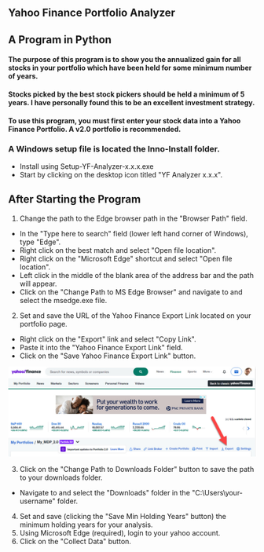 ## Yahoo Finance Portfolio Analyzer
## A Program in Python

#### The purpose of this program is to show you the annualized gain for all stocks in your portfolio which have been held for some minimum number of years.
#### Stocks picked by the best stock pickers should be held a minimum of 5 years. I have personally found this to be an excellent investment strategy.
#### To use this program, you must first enter your stock data into a Yahoo Finance Portfolio. A v2.0 portfolio is recommended.

### A Windows setup file is located the Inno-Install folder.

* Install using Setup-YF-Analyzer-x.x.x.exe
* Start by clicking on the desktop icon titled "YF Analyzer x.x.x".

## After Starting the Program
1. Change the path to the Edge browser path in the "Browser Path" field. 
* In the "Type here to search" field (lower left hand corner of Windows), type "Edge". 
* Right click on the best match and select "Open file location".
* Right click on the "Microsoft Edge" shortcut and select "Open file location".
* Left click in the middle of the blank area of the address bar and the path will appear.
* Click on the "Change Path to MS Edge Browser" and navigate to and select the msedge.exe file.
2. Set and save the URL of the Yahoo Finance Export Link located on your portfolio page. 
* Right click on the "Export" link and select "Copy Link". 
* Paste it into the "Yahoo Finance Export Link" field. 
* Click on the "Save Yahoo Finance Export Link" button.

![Export Link Image](YF-export-link.jpg)

3. Click on the "Change Path to Downloads Folder" button to save the path to your downloads folder.
* Navigate to and select the "Downloads" folder in the "C:\\Users\\your-username" folder.
4. Set and save (clicking the "Save Min Holding Years" button) the minimum holding years for your analysis.
5. Using Microsoft Edge (required), login to your yahoo account.
6. Click on the "Collect Data" button.
